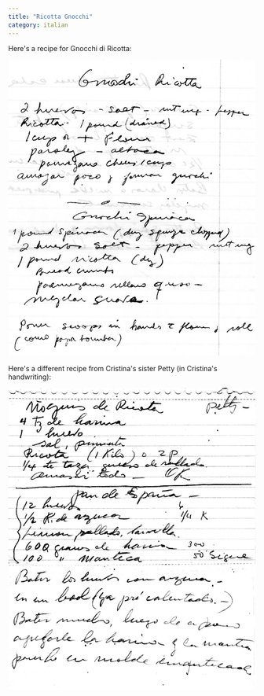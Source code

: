 ```yaml
---
title: "Ricotta Gnocchi"
category: italian
---
```


Here's a recipe for Gnocchi di Ricotta:

![](/images/recipe-gnocchi-ricotta.jpg)

Here's a different recipe from Cristina's sister Petty (in Cristina's handwriting):

![](/images/recipe-gnocchi-ricotta-petty.jpg)


